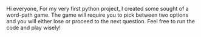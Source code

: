 Hi everyone, 
For my very first python project, I created some sought of a word-path game. 
The game will require you to pick between two options and you will either lose or proceed to the next question.
Feel free to run the code and play wisely!
